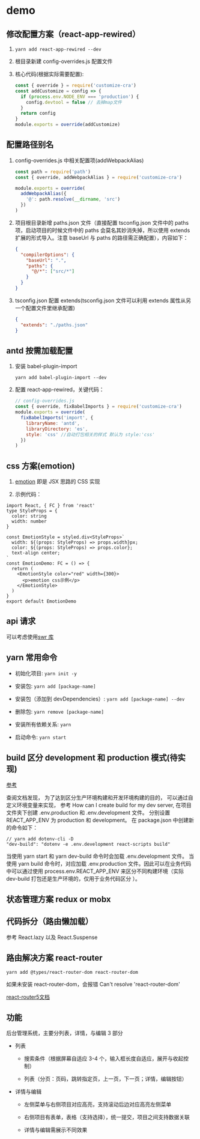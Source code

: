 # demo

## 修改配置方案（react-app-rewired）

1. `yarn add react-app-rewired --dev`

2. 根目录新建 config-overrides.js 配置文件

3. 核心代码(根据实际需要配置):

   ```javascript
   const { override } = require('customize-cra')
   const addCustomize = config => {
     if (process.env.NODE_ENV === 'production') {
       config.devtool = false // 去掉map文件
     }
     return config
   }
   module.exports = override(addCustomize)
   ```

## 配置路径别名

1. config-overrides.js 中相关配置项(addWebpackAlias)

   ```javascript
   const path = require('path')
   const { override, addWebpackAlias } = require('customize-cra')

   module.exports = override(
     addWebpackAlias({
       '@': path.resolve(__dirname, 'src')
     })
   )
   ```

2. 项目根目录新增 paths.json 文件（直接配置 tsconfig.json 文件中的 paths 项，启动项目的时候文件中的 paths 会莫名其妙消失掉，所以使用 extends 扩展的形式导入。注意 baseUrl 与 paths 的路径需正确配置），内容如下：

   ```json
   {
     "compilerOptions": {
       "baseUrl": ".",
       "paths": {
         "@/*": ["src/*"]
       }
     }
   }
   ```

3. tsconfig.json 配置 extends(tsconfig.json 文件可以利用 extends 属性从另一个配置文件里继承配置)

   ```json
   {
     "extends": "./paths.json"
   }
   ```

## antd 按需加载配置

1. 安装 babel-plugin-import

   `yarn add babel-plugin-import --dev`

2. 配置 react-app-rewired，关键代码：

   ```javascript
   // config-overrides.js
   const { override, fixBabelImports } = require('customize-cra')
   module.exports = override(
     fixBabelImports('import', {
       libraryName: 'antd',
       libraryDirectory: 'es',
       style: 'css' //自动打包相关的样式 默认为 style:'css'
     })
   )
   ```

## css 方案(emotion)

1. [emotion](https://emotion.sh/docs/css-prop) 即是 JSX 思路的 CSS 实现

2. 示例代码：

```tsx
import React, { FC } from 'react'
type StyleProps = {
  color: string
  width: number
}

const EmotionStyle = styled.div<StyleProps>`
  width: ${(props: StyleProps) => props.width}px;
  color: ${(props: StyleProps) => props.color};
  text-align center;
`
const EmotionDemo: FC = () => {
  return (
    <EmotionStyle color="red" width={300}>
      <p>emotion css示例</p>
    </EmotionStyle>
  )
}
export default EmotionDemo
```

## api 请求

可以考虑使用[swr 库](https://github.com/zeit/swr)

## yarn 常用命令

- 初始化项目: `yarn init -y`

- 安装包: `yarn add [package-name]`

- 安装包（添加到 devDependencies）: `yarn add [package-name] --dev`

- 删除包: `yarn remove [package-name]`

- 安装所有依赖关系: `yarn`

- 启动命令: `yarn start`

## build 区分 development 和 production 模式(待实现)

[参考](https://segmentfault.com/a/1190000018130766)

查阅文档发现， 为了达到区分生产环境构建和开发环境构建的目的， 可以通过自定义环境变量来实现， 参考 How can I create build for my dev server, 在项目文件夹下创建 .env.production 和 .env.development 文件。 分别设置 REACT_APP_ENV 为 production 和 development。 在 package.json 中创建新的命令如下：

```shell
// yarn add dotenv-cli -D
"dev-build": "dotenv -e .env.development react-scripts build"
```

当使用 yarn start 和 yarn dev-build 命令时会加载 .env.development 文件。 当使用 yarn build 命令时，对应加载 .env.production 文件。因此可以在业务代码中可以通过使用 process.env.REACT_APP_ENV 来区分不同构建环境（实际 dev-build 打包还是生产环境的，仅用于业务代码区分 ）。

## 状态管理方案 redux or mobx

## 代码拆分（路由懒加载）

参考 React.lazy 以及 React.Suspense

## 路由解决方案 react-router

`yarn add @types/react-router-dom react-router-dom`

如果未安装 react-router-dom，会报错 Can't resolve 'react-router-dom'

[react-router5文档](https://reacttraining.com/react-router/web/api/)

## 功能

后台管理系统，主要分列表，详情，与编辑 3 部分

- 列表

  - 搜索条件（根据屏幕自适应 3-4 个，输入框长度自适应，展开与收起控制）

  - 列表（分页：页码，跳转指定页，上一页，下一页；详情，编辑按钮）

- 详情与编辑

  - 左侧菜单与右侧项目对应高亮，支持滚动后边对应高亮左侧菜单

  - 右侧项目有表单，表格（支持选择），统一提交，项目之间支持数据关联

  - 详情与编辑需展示不同效果


<!-- Suspense -->